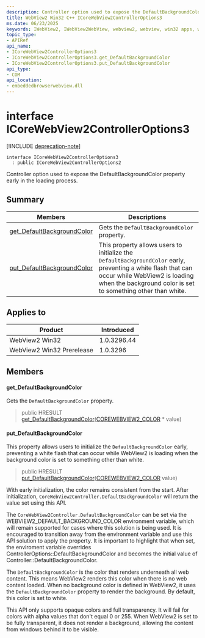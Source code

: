 ```yaml
---
description: Controller option used to expose the DefaultBackgroundColor property early in the loading process.
title: WebView2 Win32 C++ ICoreWebView2ControllerOptions3
ms.date: 06/23/2025
keywords: IWebView2, IWebView2WebView, webview2, webview, win32 apps, win32, edge, ICoreWebView2, ICoreWebView2Controller, browser control, edge html, ICoreWebView2ControllerOptions3
topic_type: 
- APIRef
api_name:
- ICoreWebView2ControllerOptions3
- ICoreWebView2ControllerOptions3.get_DefaultBackgroundColor
- ICoreWebView2ControllerOptions3.put_DefaultBackgroundColor
api_type:
- COM
api_location:
- embeddedbrowserwebview.dll
---
```


# interface ICoreWebView2ControllerOptions3

[!INCLUDE [deprecation-note](../includes/deprecation-note.md)]

```
interface ICoreWebView2ControllerOptions3
  : public ICoreWebView2ControllerOptions2
```

Controller option used to expose the DefaultBackgroundColor property early in the loading process.

## Summary

 Members                        | Descriptions
--------------------------------|---------------------------------------------
[get_DefaultBackgroundColor](#get_defaultbackgroundcolor) | Gets the `DefaultBackgroundColor` property.
[put_DefaultBackgroundColor](#put_defaultbackgroundcolor) | This property allows users to initialize the `DefaultBackgroundColor` early, preventing a white flash that can occur while WebView2 is loading when the background color is set to something other than white.

## Applies to

Product                         | Introduced
--------------------------------|---------------------------------------------
WebView2 Win32            |    1.0.3296.44
WebView2 Win32 Prerelease |    1.0.3296

## Members

#### get_DefaultBackgroundColor

Gets the `DefaultBackgroundColor` property.

> public HRESULT [get_DefaultBackgroundColor](#get_defaultbackgroundcolor)([COREWEBVIEW2_COLOR](corewebview2_color.md#corewebview2_color) * value)

#### put_DefaultBackgroundColor

This property allows users to initialize the `DefaultBackgroundColor` early, preventing a white flash that can occur while WebView2 is loading when the background color is set to something other than white.

> public HRESULT [put_DefaultBackgroundColor](#put_defaultbackgroundcolor)([COREWEBVIEW2_COLOR](corewebview2_color.md#corewebview2_color) value)

With early initialization, the color remains consistent from the start. After initialization, `CoreWebView2Controller.DefaultBackgroundColor` will return the value set using this API.

The `CoreWebView2Controller.DefaultBackgroundColor` can be set via the WEBVIEW2_DEFAULT_BACKGROUND_COLOR environment variable, which will remain supported for cases where this solution is being used. It is encouraged to transition away from the environment variable and use this API solution to apply the property. It is important to highlight that when set, the enviroment variable overrides ControllerOptions::DefaultBackgroundColor and becomes the initial value of Controller::DefaultBackgroundColor.

The `DefaultBackgroundColor` is the color that renders underneath all web content. This means WebView2 renders this color when there is no web content loaded. When no background color is defined in WebView2, it uses the `DefaultBackgroundColor` property to render the background. By default, this color is set to white.

This API only supports opaque colors and full transparency. It will fail for colors with alpha values that don't equal 0 or 255. When WebView2 is set to be fully transparent, it does not render a background, allowing the content from windows behind it to be visible.

